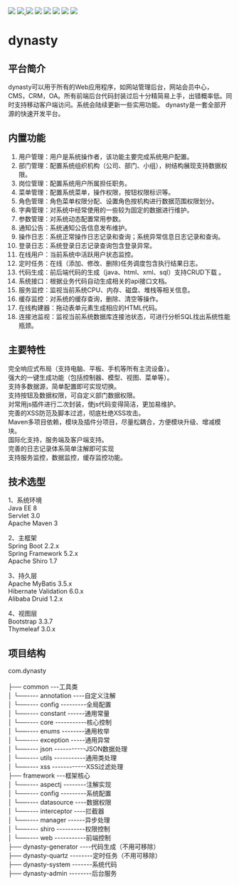 <p>
	<img src="https://img.shields.io/badge/Maven-green.svg" ></img>
	<a target="_blank" href="https://www.oracle.com/technetwork/java/javase/downloads/index.html">
		<img src="https://img.shields.io/badge/JDK-1.8+-blue.svg" ></img>
	</a>
	<img src="https://img.shields.io/badge/SpringBoot-2-green.svg" ></img>
	<img src="https://img.shields.io/badge/MySQL-8-red.svg" ></img>
  <img src="https://img.shields.io/badge/Mybatis-3.5-green.svg" ></img>
	<img src="https://img.shields.io/badge/Shiro-1.7-red.svg" ></img>
	<img src="https://img.shields.io/badge/Druid-1.2-yellow.svg" ></img>
	<img src="https://img.shields.io/badge/Thymeleaf-3.0-blue.svg" ></img>
</p>

# dynasty
## 平台简介
dynasty可以用于所有的Web应用程序，如网站管理后台，网站会员中心，CMS，CRM，OA。所有前端后台代码封装过后十分精简易上手，出错概率低。同时支持移动客户端访问。系统会陆续更新一些实用功能。
dynasty是一套全部开源的快速开发平台。


## 内置功能
1.  用户管理：用户是系统操作者，该功能主要完成系统用户配置。
2.  部门管理：配置系统组织机构（公司、部门、小组），树结构展现支持数据权限。
3.  岗位管理：配置系统用户所属担任职务。
4.  菜单管理：配置系统菜单，操作权限，按钮权限标识等。
5.  角色管理：角色菜单权限分配、设置角色按机构进行数据范围权限划分。
6.  字典管理：对系统中经常使用的一些较为固定的数据进行维护。
7.  参数管理：对系统动态配置常用参数。
8.  通知公告：系统通知公告信息发布维护。
9.  操作日志：系统正常操作日志记录和查询；系统异常信息日志记录和查询。
10. 登录日志：系统登录日志记录查询包含登录异常。
11. 在线用户：当前系统中活跃用户状态监控。
12. 定时任务：在线（添加、修改、删除)任务调度包含执行结果日志。
13. 代码生成：前后端代码的生成（java、html、xml、sql）支持CRUD下载 。
14. 系统接口：根据业务代码自动生成相关的api接口文档。
15. 服务监控：监视当前系统CPU、内存、磁盘、堆栈等相关信息。
16. 缓存监控：对系统的缓存查询，删除、清空等操作。
17. 在线构建器：拖动表单元素生成相应的HTML代码。
18. 连接池监视：监视当前系统数据库连接池状态，可进行分析SQL找出系统性能瓶颈。

## 主要特性
完全响应式布局（支持电脑、平板、手机等所有主流设备）。<br>
强大的一键生成功能（包括控制器、模型、视图、菜单等）。<br>
支持多数据源，简单配置即可实现切换。<br>
支持按钮及数据权限，可自定义部门数据权限。<br>
对常用js插件进行二次封装，使js代码变得简洁，更加易维护。<br>
完善的XSS防范及脚本过滤，彻底杜绝XSS攻击。<br>
Maven多项目依赖，模块及插件分项目，尽量松耦合，方便模块升级、增减模块。<br>
国际化支持，服务端及客户端支持。<br>
完善的日志记录体系简单注解即可实现<br>
支持服务监控，数据监控，缓存监控功能。<br>

## 技术选型
1、系统环境<br>
Java EE 8<br>
Servlet 3.0<br>
Apache Maven 3<br>

2、主框架<br>
Spring Boot 2.2.x<br>
Spring Framework 5.2.x<br>
Apache Shiro 1.7<br>

3、持久层<br>
Apache MyBatis 3.5.x<br>
Hibernate Validation 6.0.x<br>
Alibaba Druid 1.2.x<br>

4、视图层<br>
Bootstrap 3.3.7<br>
Thymeleaf 3.0.x<br>

## 项目结构
com.dynasty <br>    
├── common            ---工具类<br>
│       └──---- annotation                    ----自定义注解<br>
│       └──---- config                        ---------全局配置<br>
│       └──---- constant                      ------通用常量<br>
│       └──---- core                          -----------核心控制<br>
│       └──---- enums                         --------通用枚举<br>
│       └──---- exception                     -----通用异常<br>
│       └──---- json                          -----------JSON数据处理<br>
│       └──---- utils                         -----------通用类处理<br>
│       └──---- xss                           ------------XSS过滤处理<br>
├── framework         ---框架核心<br>
│       └──---- aspectj                       --------注解实现<br>
│       └──---- config                        ---------系统配置<br>
│       └──---- datasource                    ----数据权限<br>
│       └──---- interceptor                   ----拦截器<br>
│       └──---- manager                       ------异步处理<br>
│       └──---- shiro                         ----------权限控制<br>
│       └──---- web                           -----------前端控制<br>
├── dynasty-generator   ----代码生成（不用可移除）<br>
├── dynasty-quartz      --------定时任务（不用可移除）<br>
├── dynasty-system      -------系统代码<br>
├── dynasty-admin       --------后台服务<br>
